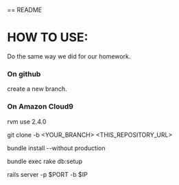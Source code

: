 == README

# HOW TO USE:

Do the same way we did for our homework.


### **On github**

create a new branch.


### **On Amazon Cloud9**

rvm use 2.4.0

git clone -b <YOUR_BRANCH> <THIS_REPOSITORY_URL>

bundle install --without production

bundle exec rake db:setup

rails server -p $PORT -b $IP

